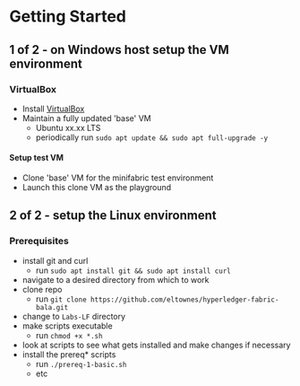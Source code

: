 # Getting Started

## 1 of 2 - on Windows host setup the VM environment

### VirtualBox
- Install [VirtualBox](https://www.virtualbox.org/)
- Maintain a fully updated 'base' VM
    - Ubuntu xx.xx LTS
    - periodically run `sudo apt update && sudo apt full-upgrade -y`

#### Setup test VM
- Clone 'base' VM for the minifabric test environment
- Launch this clone VM as the playground

## 2 of 2 - setup the Linux environment

### Prerequisites
- install git and curl
    - run `sudo apt install git && sudo apt install curl`
- navigate to a desired directory from which to work
- clone repo
    - run `git clone https://github.com/eltownes/hyperledger-fabric-bala.git`
- change to `Labs-LF` directory
- make scripts executable
    - run `chmod +x *.sh`
- look at scripts to see what gets installed and make changes if necessary
- install the prereq* scripts
    - run `./prereq-1-basic.sh`
    - etc
